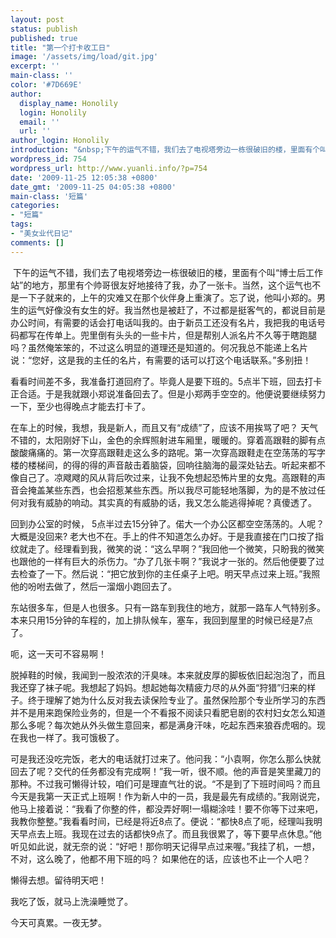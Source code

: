 ```yaml
---
layout: post
status: publish
published: true
title: "第一个打卡收工日"
image: '/assets/img/load/git.jpg'
excerpt: ''
main-class: ''
color: '#7D669E'
author:
  display_name: Honolily
  login: Honolily
  email: ''
  url: ''
author_login: Honolily
introduction: "&nbsp;下午的运气不错，我们去了电视塔旁边一栋很破旧的楼，里面有个叫&ldquo;博士后工作站&rdquo;的地方，那里有个帅哥很友好地接待了我，办了一张卡。当然，这个运气也不是一下子就来的，上午的灾难又在那个伙伴身上重演了。忘了说，他叫小郑的。男生的运气好像没有女生的好。我当然也是被赶了，不过都是挺客气的，都说目前是办公时间，有需要的话会打电话叫我的。由于新员工还没有名片，我把我的电话号码都写在传单上。兜里倒有头头的一些卡片，但是帮别人派名片不久等于瞎跑腿吗？虽然俺笨笨的，不过这么明显的道理还是知道的。何况我总不能递上名片说：&ldquo;您好，这是我的主任的名片，有需要的话可以打这个电话联系。&rdquo;多别扭！"
wordpress_id: 754
wordpress_url: http://www.yuanli.info/?p=754
date: '2009-11-25 12:05:38 +0800'
date_gmt: '2009-11-25 04:05:38 +0800'
main-class: '短篇'
categories:
- "短篇"
tags:
- "美女业代日记"
comments: []
---
```

&nbsp;下午的运气不错，我们去了电视塔旁边一栋很破旧的楼，里面有个叫&ldquo;博士后工作站&rdquo;的地方，那里有个帅哥很友好地接待了我，办了一张卡。当然，这个运气也不是一下子就来的，上午的灾难又在那个伙伴身上重演了。忘了说，他叫小郑的。男生的运气好像没有女生的好。我当然也是被赶了，不过都是挺客气的，都说目前是办公时间，有需要的话会打电话叫我的。由于新员工还没有名片，我把我的电话号码都写在传单上。兜里倒有头头的一些卡片，但是帮别人派名片不久等于瞎跑腿吗？虽然俺笨笨的，不过这么明显的道理还是知道的。何况我总不能递上名片说：&ldquo;您好，这是我的主任的名片，有需要的话可以打这个电话联系。&rdquo;多别扭！

看看时间差不多，我准备打道回府了。毕竟人是要下班的。5点半下班，回去打卡正合适。于是我就跟小郑说准备回去了。但是小郑两手空空的。他便说要继续努力一下，至少也得晚点才能去打卡了。

在车上的时候，我想，我是新人，而且又有&ldquo;成绩&rdquo;了，应该不用挨骂了吧？ 天气不错的，太阳刚好下山，金色的余辉照射进车厢里，暖暖的。穿着高跟鞋的脚有点酸酸痛痛的。第一次穿高跟鞋走这么多的路呢。第一次穿高跟鞋走在空荡荡的写字楼的楼梯间，的得的得的声音敲击着脑袋，回响往脑海的最深处钻去。听起来都不像自己了。凉飕飕的风从背后吹过来，让我不免想起恐怖片里的女鬼。高跟鞋的声音会掩盖某些东西，也会招惹某些东西。所以我尽可能轻地落脚，为的是不放过任何对我有威胁的响动。其实真的有威胁的话，我又怎么能逃得掉呢？真傻透了。

回到办公室的时候， 5点半过去15分钟了。偌大一个办公区都空空荡荡的。人呢？大概是没回来? 老大也不在。手上的件不知道怎么办好。于是我直接在门口按了指纹就走了。经理看到我，微笑的说：&ldquo;这么早啊？&rdquo;我回他一个微笑，只盼我的微笑也跟他的一样有巨大的杀伤力。&ldquo;办了几张卡啊？&rdquo;我说才一张的。然后他便要了过去检查了一下。然后说：&ldquo;把它放到你的主任桌子上吧。明天早点过来上班。&rdquo;我照他的吩咐去做了，然后一溜烟小跑回去了。

东站很多车，但是人也很多。只有一路车到我住的地方，就那一路车人气特别多。本来只用15分钟的车程的，加上排队候车，塞车，我回到屋里的时候已经是7点了。

呃，这一天可不容易啊！

脱掉鞋的时候，我闻到一股浓浓的汗臭味。本来就皮厚的脚板依旧起泡泡了，而且我还穿了袜子呢。我想起了妈妈。想起她每次精疲力尽的从外面&ldquo;狩猎&rdquo;归来的样子。终于理解了她为什么反对我去读保险专业了。虽然保险那个专业所学习的东西并不是用来跑保险业务的，但是一个不看报不阅读只看肥皂剧的农村妇女怎么知道那么多呢？每次她从外头做生意回来，都是满身汗味，吃起东西来狼吞虎咽的。现在我也一样了。我可饿极了。

可是我还没吃完饭，老大的电话就打过来了。他问我：&ldquo;小袁啊，你怎么那么快就回去了呢？交代的任务都没有完成啊！&rdquo;我一听，很不顺。他的声音是笑里藏刀的那种。不过我可懒得计较，咱们可是理直气壮的说。&ldquo;不是到了下班时间吗？而且今天是我第一天正式上班啊！作为新人中的一员，我是最先有成绩的。&rdquo;我刚说完，他马上接着说：&ldquo;我看了你整的件，都没弄好啊!一塌糊涂哇！要不你等下过来吧，我教你整整。&rdquo;我看看时间，已经是将近8点了。便说：&ldquo;都快8点了呃，经理叫我明天早点去上班。我现在过去的话都快9点了。而且我很累了，等下要早点休息。&rdquo;他听见如此说，就无奈的说：&ldquo;好吧！那你明天记得早点过来喔。&rdquo;我挂了机，一想，不对，这么晚了，他都不用下班的吗？ 如果他在的话，应该也不止一个人吧？

懒得去想。留待明天吧！

我吃了饭，就马上洗澡睡觉了。

今天可真累。一夜无梦。

